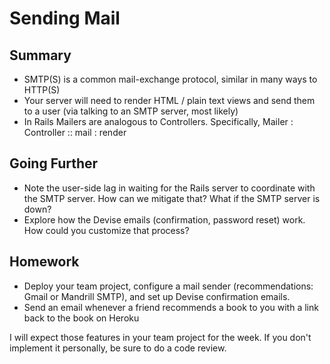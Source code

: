 # Sending Mail

## Summary

* SMTP(S) is a common mail-exchange protocol, similar in many ways to HTTP(S)
* Your server will need to render HTML / plain text views and send them to a user (via talking to an SMTP server, most likely)
* In Rails Mailers are analogous to Controllers. Specifically, Mailer : Controller :: mail : render

## Going Further

* Note the user-side lag in waiting for the Rails server to coordinate with the SMTP server. How can we mitigate that? What if the SMTP server is down?
* Explore how the Devise emails (confirmation, password reset) work. How could you customize that process?

## Homework

* Deploy your team project, configure a mail sender (recommendations: Gmail or Mandrill SMTP), and set up Devise confirmation emails.
* Send an email whenever a friend recommends a book to you with a link back to the book on Heroku

I will expect those features in your team project for the week. If you don't implement it personally, be sure to do a code review.
